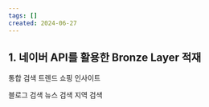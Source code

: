 ```yaml
---
tags: []
created: 2024-06-27
---
```



## 1. 네이버 API를 활용한 Bronze Layer 적재


통합 검색 트렌드
쇼핑 인사이트

블로그 검색
뉴스 검색
지역 검색